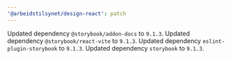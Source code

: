 ```yaml
---
'@arbeidstilsynet/design-react': patch
---
```


Updated dependency `@storybook/addon-docs` to `9.1.3`.
Updated dependency `@storybook/react-vite` to `9.1.3`.
Updated dependency `eslint-plugin-storybook` to `9.1.3`.
Updated dependency `storybook` to `9.1.3`.
